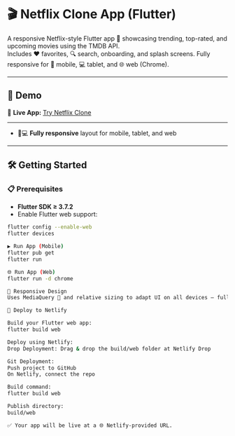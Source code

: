 # 🎬 Netflix Clone App (Flutter)

A responsive Netflix-style Flutter app 🎥 showcasing trending, top-rated, and upcoming movies using the TMDB API.  
Includes ❤️ favorites, 🔍 search, onboarding, and splash screens. Fully responsive for 📱 mobile, 💻 tablet, and 🌐 web (Chrome).

---
## 🚀 Demo  
🔗 **Live App:** [Try Netflix Clone](http://quiet-druid-6acadc.netlify.app)  

---


- 📱💻 **Fully responsive** layout for mobile, tablet, and web  

---

## 🛠 Getting Started

### 📋 Prerequisites
- **Flutter SDK ≥ 3.7.2**  
- Enable Flutter web support:  
```bash
flutter config --enable-web
flutter devices

▶ Run App (Mobile)
flutter pub get
flutter run

🌐 Run App (Web)
flutter run -d chrome

📏 Responsive Design
Uses MediaQuery 📐 and relative sizing to adapt UI on all devices — fully responsive and optimized for Chrome/web.

🚀 Deploy to Netlify

Build your Flutter web app:
flutter build web

Deploy using Netlify:
Drop Deployment: Drag & drop the build/web folder at Netlify Drop

Git Deployment:
Push project to GitHub
On Netlify, connect the repo

Build command:
flutter build web

Publish directory:
build/web

✅ Your app will be live at a 🌐 Netlify-provided URL.



